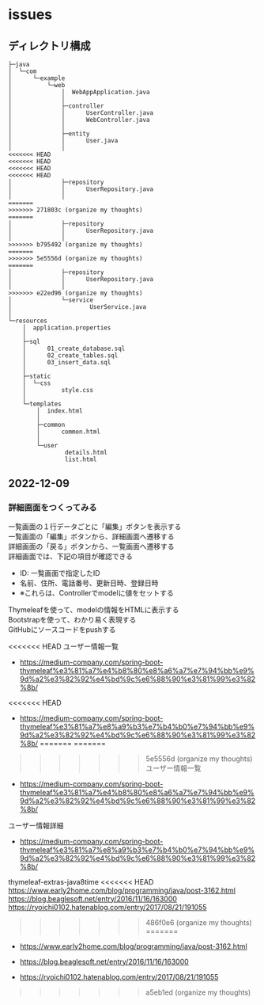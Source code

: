 # issues

## ディレクトリ構成

```plaintext
├─java
│  └─com
│      └─example
│          └─web
│              │  WebAppApplication.java
│              │
│              ├─controller
│              │      UserController.java
│              │      WebController.java
│              │
│              ├─entity
│              │      User.java
│              │
<<<<<<< HEAD
<<<<<<< HEAD
<<<<<<< HEAD
<<<<<<< HEAD
│              ├─repository
│              │      UserRepository.java
│              │
=======
>>>>>>> 271803c (organize my thoughts)
=======
│              ├─repository
│              │      UserRepository.java
│              │
>>>>>>> b795492 (organize my thoughts)
=======
>>>>>>> 5e5556d (organize my thoughts)
=======
│              ├─repository
│              │      UserRepository.java
│              │
>>>>>>> e22ed96 (organize my thoughts)
│              └─service
│                      UserService.java
│
└─resources
    │  application.properties
    │
    ├─sql
    │      01_create_database.sql
    │      02_create_tables.sql
    │      03_insert_data.sql
    │
    ├─static
    │  └─css
    │          style.css
    │
    └─templates
        │  index.html
        │
        ├─common
        │      common.html
        │
        └─user
                details.html
                list.html
```

## 2022-12-09

### 詳細画面をつくってみる

一覧画面の１行データごとに「編集」ボタンを表示する  
一覧画面の「編集」ボタンから、詳細画面へ遷移する  
詳細画面の「戻る」ボタンから、一覧画面へ遷移する  
詳細画面では、下記の項目が確認できる  

- ID: 一覧画面で指定したID  
- 名前、住所、電話番号、更新日時、登録日時  
- ※これらは、Controllerでmodelに値をセットする  

Thymeleafを使って、modelの情報をHTMLに表示する  
Bootstrapを使って、わかり易く表現する  
GitHubにソースコードをpushする  

<<<<<<< HEAD
ユーザー情報一覧

- <https://medium-company.com/spring-boot-thymeleaf%e3%81%a7%e4%b8%80%e8%a6%a7%e7%94%bb%e9%9d%a2%e3%82%92%e4%bd%9c%e6%88%90%e3%81%99%e3%82%8b/>

<<<<<<< HEAD
- <https://medium-company.com/spring-boot-thymeleaf%e3%81%a7%e8%a9%b3%e7%b4%b0%e7%94%bb%e9%9d%a2%e3%82%92%e4%bd%9c%e6%88%90%e3%81%99%e3%82%8b/>
=======
=======
>>>>>>> 5e5556d (organize my thoughts)
ユーザー情報一覧

- <https://medium-company.com/spring-boot-thymeleaf%e3%81%a7%e4%b8%80%e8%a6%a7%e7%94%bb%e9%9d%a2%e3%82%92%e4%bd%9c%e6%88%90%e3%81%99%e3%82%8b/>

ユーザー情報詳細

- <https://medium-company.com/spring-boot-thymeleaf%e3%81%a7%e8%a9%b3%e7%b4%b0%e7%94%bb%e9%9d%a2%e3%82%92%e4%bd%9c%e6%88%90%e3%81%99%e3%82%8b/>

thymeleaf-extras-java8time
<<<<<<< HEAD
<https://www.early2home.com/blog/programming/java/post-3162.html>
<https://blog.beaglesoft.net/entry/2016/11/16/163000>
<https://ryoichi0102.hatenablog.com/entry/2017/08/21/191055>
>>>>>>> 486f0e6 (organize my thoughts)
=======

- <https://www.early2home.com/blog/programming/java/post-3162.html>

- <https://blog.beaglesoft.net/entry/2016/11/16/163000>

- <https://ryoichi0102.hatenablog.com/entry/2017/08/21/191055>
>>>>>>> a5eb1ed (organize my thoughts)
